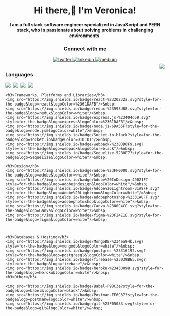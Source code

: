 <h1 align="center">Hi there,👋 I'm Veronica!</h1>

<h4 align="center">I am a full stack software engineer specialized in JavaScript and PERN stack, who is passionate about solving problems in challenging environments.</h4>
<h3 align="center">Connect with me</h3> 
<div align="center">
<a href="https://twitter.com/veronicaminci" target="_blank">
<img src=https://img.shields.io/badge/twitter-%2300acee.svg?&style=for-the-badge&logo=twitter&logoColor=white alt=twitter style="margin-bottom: 5px;" />
</a>
<a href="https://linkedin.com/in/veronicaminciuna" target="_blank">
<img src=https://img.shields.io/badge/linkedin-%231E77B5.svg?&style=for-the-badge&logo=linkedin&logoColor=white alt=linkedin style="margin-bottom: 5px;" />
</a>
<a href="https://veronicaminciuna.medium.com/" target="_blank">
<img src=https://img.shields.io/badge/medium-%23292929.svg?&style=for-the-badge&logo=medium&logoColor=white alt=medium style="margin-bottom: 5px;" />
</a>  
</div> 

<img src="https://media.giphy.com/media/pOEbLRT4SwD35IELiQ/giphy.gif" align="right">
<p align="left"> 
    <h3>Languages</h3>
    <img src="https://img.shields.io/badge/javascript-%23323330.svg?style=for-the-badge&logo=javascript&logoColor=%23F7DF1E"/>&nbsp;
    <img src="https://img.shields.io/badge/html5-%23E34F26.svg?style=for-the-badge&logo=html5&logoColor=white"/>&nbsp;
    <img src="https://img.shields.io/badge/css3-%231572B6.svg?style=for-the-badge&logo=css3&logoColor=white"/>&nbsp;
    <img src="https://img.shields.io/badge/php-%23777BB4.svg?style=for-the-badge&logo=php&logoColor=white"/>&nbsp;

    <h3>Frameworks, Platforms and Libraries</h3>
    <img src="https://img.shields.io/badge/react-%2320232a.svg?style=for-the-badge&logo=react&logoColor=%2361DAFB"/>&nbsp;
    <img src="https://img.shields.io/badge/redux-%23593d88.svg?style=for-the-badge&logo=redux&logoColor=white"/>&nbsp;
    <img src="https://img.shields.io/badge/express.js-%23404d59.svg?style=for-the-badge&logo=express&logoColor=%2361DAFB"/>&nbsp;
    <img src="https://img.shields.io/badge/node.js-6DA55F?style=for-the-badge&logo=node.js&logoColor=white"/>&nbsp;
    <img src="https://img.shields.io/badge/Socket.io-black?style=for-the-badge&logo=socket.io&badgeColor=010101"/>&nbsp;
    <img src="https://img.shields.io/badge/webpack-%238DD6F9.svg?style=for-the-badge&logo=webpack&logoColor=black"/>&nbsp;
    <img src="https://img.shields.io/badge/Sequelize-52B0E7?style=for-the-badge&logo=Sequelize&logoColor=white"/>&nbsp;

    <h3>Design</h3>
    <img src="https://img.shields.io/badge/adobe-%23FF0000.svg?style=for-the-badge&logo=adobe&logoColor=white"/>&nbsp;
    <img src="https://img.shields.io/badge/Adobe%20InDesign-49021F?style=for-the-badge&logo=adobeindesign&logoColor=white"/>&nbsp;
    <img src="https://img.shields.io/badge/Adobe%20Lightroom-31A8FF.svg?style=for-the-badge&logo=Adobe%20Lightroom&logoColor=white"/>&nbsp;
    <img src="https://img.shields.io/badge/adobephotoshop-%2331A8FF.svg?style=for-the-badge&logo=adobephotoshop&logoColor=white"/>&nbsp;
    <img src="https://img.shields.io/badge/Canva-%2300C4CC.svg?style=for-the-badge&logo=Canva&logoColor=white"/>&nbsp;
    <img src="https://img.shields.io/badge/figma-%23F24E1E.svg?style=for-the-badge&logo=figma&logoColor=white"/>&nbsp;



    <h3>Databases & Hosting</h3>
    <img src="https://img.shields.io/badge/MongoDB-%234ea94b.svg?style=for-the-badge&logo=mongodb&logoColor=white"/>&nbsp;
    <img src="https://img.shields.io/badge/postgres-%23316192.svg?style=for-the-badge&logo=postgresql&logoColor=white"/>&nbsp;
    <img src="https://img.shields.io/badge/firebase-%23039BE5.svg?style=for-the-badge&logo=firebase"/>&nbsp;
    <img src="https://img.shields.io/badge/heroku-%23430098.svg?style=for-the-badge&logo=heroku&logoColor=white"/>&nbsp;
    <h3>Other</h3>
    
    <img src="https://img.shields.io/badge/Babel-F9DC3e?style=for-the-badge&logo=babel&logoColor=black"/>&nbsp; 
    <img src="https://img.shields.io/badge/Postman-FF6C37?style=for-the-badge&logo=postman&logoColor=white"/>&nbsp; 
    <img src="https://img.shields.io/badge/git-%23F05033.svg?style=for-the-badge&logo=git&logoColor=white"/>&nbsp; 


</p>



